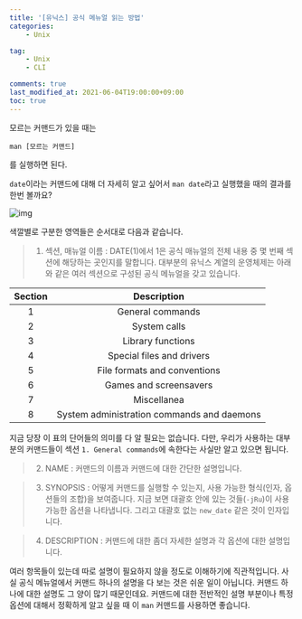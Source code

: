 ```yaml
---
title: '[유닉스] 공식 메뉴얼 읽는 방법'
categories:
    - Unix

tag:
    - Unix 
    - CLI

comments: true
last_modified_at: 2021-06-04T19:00:00+09:00
toc: true
---
```




모르는 커맨드가 있을 때는 

```
man [모르는 커맨드]
```

를 실행하면 된다.

`date`이라는 커맨드에 대해 더 자세히 알고 싶어서 `man date`라고 실행했을 때의 결과를 한번 볼까요?

![img](https://codeit-images.s3.ap-northeast-2.amazonaws.com/images/5e345231f974fb2074b368c1/123123.png?1584017751460)

색깔별로 구분한 영역들은 순서대로 다음과 같습니다.

> 1. 섹션, 매뉴얼 이름 : DATE(1)에서 1은 공식 매뉴얼의 전체 내용 중 몇 번째 섹션에 해당하는 곳인지를 말합니다. 대부분의 유닉스 계열의 운영체제는 아래와 같은 여러 섹션으로 구성된 공식 메뉴얼을 갖고 있습니다. 



| Section |                Description                 |
| :-----: | :----------------------------------------: |
|    1    |              General commands              |
|    2    |                System calls                |
|    3    |             Library functions              |
|    4    |         Special files and drivers          |
|    5    |        File formats and conventions        |
|    6    |           Games and screensavers           |
|    7    |                Miscellanea                 |
|    8    | System administration commands and daemons |



지금 당장 이 표의 단어들의 의미를 다 알 필요는 없습니다. 다만, 우리가 사용하는 대부분의 커맨드들이 섹션 `1. General commands`에 속한다는 사실만 알고 있으면 됩니다. 

> 2. NAME : 커맨드의 이름과 커맨드에 대한 간단한 설명입니다. 

> 3. SYNOPSIS : 어떻게 커맨드를 실행할 수 있는지, 사용 가능한 형식(인자, 옵션들의 조합)을 보여줍니다. 지금 보면 대괄호 안에 있는 것들(`-jRu`)이 사용 가능한 옵션을 나타냅니다. 그리고 대괄호 없는 `new_date` 같은 것이 인자입니다. 

> 4. DESCRIPTION : 커맨드에 대한 좀더 자세한 설명과 각 옵션에 대한 설명입니다.

여러 항목들이 있는데 따로 설명이 필요하지 않을 정도로 이해하기에 직관적입니다. 사실 공식 메뉴얼에서 커맨드 하나의 설명을 다 보는 것은 쉬운 일이 아닙니다. 커맨드 하나에 대한 설명도 그 양이 많기 때문인데요. 커맨드에 대한 전반적인 설명 부분이나 특정 옵션에 대해서 정확하게 알고 싶을 때 이 `man` 커맨드를 사용하면 좋습니다. 